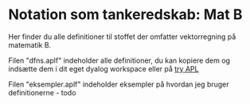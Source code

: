 # Notation som tankeredskab: Mat B
Her finder du alle definitioner til stoffet der omfatter vektorregning på matematik B.

Filen "dfns.aplf" indeholder alle definitioner, du kan kopiere dem og indsætte dem i dit eget dyalog workspace eller på [try APL](www.tryapl.org)

Filen "eksempler.aplf" indeholder eksempler på hvordan jeg bruger definitionerne - todo